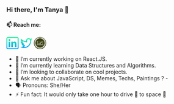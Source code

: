 ### Hi there, I'm Tanya 👋

<!--
**tanyasingh27/tanyasingh27** is a ✨ _special_ ✨ repository because its `README.md` (this file) appears on your GitHub profile.
-->
#### 📫 Reach me:
<div>
<a href="https://www.linkedin.com/in/tanyasingh27"><img src="/images/linkedin.png" alt="linkedin" /></a>
<a href="https://twitter.com/journeyofcoder"><img src="/images/twitter.png" alt="twitter" /></a>
<a href="https://medium.com/code-tad"><img src="/images/code-tad.png" alt="blog" width="32px" height="32px" /></a>
</div> 


- 🔭 I’m currently working on React.JS.
- 🌱 I’m currently learning Data Structures and Algorithms.
- 👯 I’m looking to collaborate on cool projects.
- 💬 Ask me about JavaScript, DS, Memes, Techs, Paintings ? - 
- :speaking_head: Pronouns: She/Her
- ⚡ Fun fact: It would only take one hour to drive :car: to space :milky_way:

<!--
![Tanya Singh github stats](https://github-readme-stats.vercel.app/api?username=tanyasingh27&show_icons=true)
-->
